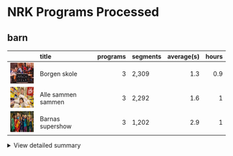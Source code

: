 # NRK Programs Processed
## barn
|                                                                                       | title              |   programs | segments   |   average(s) |   hours |
|:--------------------------------------------------------------------------------------|:-------------------|-----------:|:-----------|-------------:|--------:|
| <img src="cachedimages/65lwG2RYIez97JLmKiBMJwTf5TtkecDyLvYyLyhKeLpw.jpg" height="48"> | Borgen skole       |          3 | 2,309      |          1.3 |     0.9 |
| <img src="cachedimages/Cunw69xZv4gApIx5s-RjzAlNvQ4x2gs_u5X9tx75IJrQ.jpg" height="48"> | Alle sammen sammen |          3 | 2,292      |          1.6 |     1   |
| <img src="cachedimages/MBhV845j-22KU4JLQhX06AutGeiOj25l-J4DTt1kJQVw.jpg" height="48"> | Barnas supershow   |          3 | 1,202      |          2.9 |     1   |

<details><summary>View detailed summary</summary>

| title              | program_id   | subtitle                    |   segments |   hours |   average(s) |
|:-------------------|:-------------|:----------------------------|-----------:|--------:|-------------:|
| Alle sammen sammen | MSUB22000113 | 1. episode                  |        753 |     0.3 |          1.6 |
| Alle sammen sammen | MSUB22000213 | 2. episode                  |        763 |     0.3 |          1.6 |
| Alle sammen sammen | MSUB22000313 | 3. episode                  |        776 |     0.4 |          1.6 |
| Barnas supershow   | MSUS01004710 | 1. episode                  |        372 |     0.3 |          3.2 |
| Barnas supershow   | MSUS01004810 | 2. episode                  |        389 |     0.3 |          2.9 |
| Barnas supershow   | MSUS01004910 | 3. episode                  |        441 |     0.3 |          2.6 |
| Borgen skole       | FBUA03003087 | 1. Borgen skole - klasse 6B |        696 |     0.3 |          1.5 |
| Borgen skole       | FBUA03003187 | 2. Borgen skole - klasse 6B |        888 |     0.3 |          1.1 |
| Borgen skole       | FBUA03003287 | 3. Borgen skole - klasse 6B |        725 |     0.3 |          1.4 |/n</details>

## drama-serier
|                                                                                       | title   |   programs | segments   |   average(s) |   hours |
|:--------------------------------------------------------------------------------------|:--------|-----------:|:-----------|-------------:|--------:|
| <img src="cachedimages/RnVdXnh0TfNSVOh6yq5TfwtmJ6Rx3ocJZFpjY_O-KoRA.jpg" height="48"> | Ante    |          3 | 3,951      |          0.9 |     0.9 |

<details><summary>View detailed summary</summary>

| title   | program_id   | subtitle   |   segments |   hours |   average(s) |
|:--------|:-------------|:-----------|-----------:|--------:|-------------:|
| Ante    | FBUA06000075 | 1. episode |       1268 |     0.3 |          0.9 |
| Ante    | FBUA06000175 | 2. episode |       1308 |     0.3 |          0.9 |
| Ante    | FBUA06000275 | 3. episode |       1375 |     0.3 |          0.8 |/n</details>

